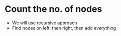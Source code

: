 # Count the no. of nodes
- We will use recursive approach
- Find nodes on left, then right, then add everything
